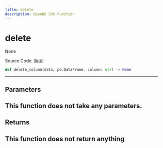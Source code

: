 ```yaml
---
title: delete
description: OpenBB SDK Function
---
```


# delete

None

Source Code: [[link](https://github.com/OpenBB-finance/OpenBBTerminal/tree/main/openbb_terminal/forecast/forecast_model.py#L442)]
```python
def delete_column(data: pd.DataFrame, column: str) -> None
```
---
## Parameters
This function does not take any parameters.
---
## Returns
This function does not return anything
---
